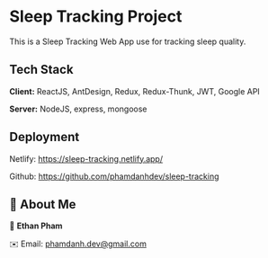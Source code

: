 ﻿
# Sleep Tracking Project

This is a Sleep Tracking Web App use for tracking sleep quality.


## Tech Stack

**Client:** ReactJS, AntDesign, Redux, Redux-Thunk, JWT, Google API

**Server:** NodeJS, express, mongoose


## Deployment
Netlify: https://sleep-tracking.netlify.app/

Github: https://github.com/phamdanhdev/sleep-tracking


## 🚀 About Me
👦 **Ethan Pham**

✉️ Email: phamdanh.dev@gmail.com


